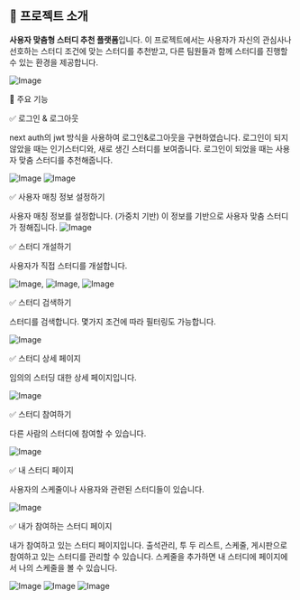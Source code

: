 ## 📝 프로젝트 소개
**사용자 맞춤형 스터디 추천 플랫폼**입니다. 이 프로젝트에서는 사용자가 자신의 관심사나 선호하는 스터디 조건에 맞는 스터디를 추천받고, 다른 팀원들과 함께 스터디를 진행할 수 있는 환경을 제공합니다.

![Image](https://github.com/user-attachments/assets/5c75d11e-0346-49a4-84e4-d213733f0de5)


📝 주요 기능

✅ 로그인 & 로그아웃

next auth의 jwt 방식을 사용하여 로그인&로그아웃을 구현하였습니다. 
로그인이 되지 않았을 때는 인기스터디와, 새로 생긴 스터디를 보여줍니다. 
로그인이 되었을 때는 사용자 맞춤 스터디를 추천해줍니다.

![Image](https://github.com/user-attachments/assets/e8e9ef2d-0784-482d-b685-86e75dce4dce)
![Image](https://github.com/user-attachments/assets/736e94b8-4b24-4e27-844b-1ec0cb0890a1)



✅ 사용자 매칭 정보 설정하기 

사용자 매칭 정보를 설정합니다. (가중치 기반)
이 정보를 기반으로 사용자 맞춤 스터디가 정해집니다. 
![Image](https://github.com/user-attachments/assets/99267e29-6b5b-4b3e-b453-dfcd72a41783)


✅ 스터디 개설하기 

사용자가 직접 스터디를 개설합니다. 

![Image](https://github.com/user-attachments/assets/42398744-6ee4-4f05-9c62-b479d3f77042),
![Image](https://github.com/user-attachments/assets/5252afcb-e54b-462e-bc27-191ed4ba0253),
![Image](https://github.com/user-attachments/assets/34261fb0-c944-4a5f-8887-954b7f371fd3)



✅ 스터디 검색하기

스터디를 검색합니다. 몇가지 조건에 따라 필터링도 가능합니다. 

![Image](https://github.com/user-attachments/assets/fed21315-faa4-4666-b139-cc2409e8ba1b)



✅ 스터디 상세 페이지

임의의 스터딩 대한 상세 페이지입니다.

![Image](https://github.com/user-attachments/assets/ad711a78-7864-4b55-9fe1-0627c6af0cbd)



✅ 스터디 참여하기

다른 사람의 스터디에 참여할 수 있습니다. 

![Image](https://github.com/user-attachments/assets/91d34456-ae1a-407e-99be-3e3421c7f72b)



✅ 내 스터디 페이지

사용자의 스케줄이나 사용자와 관련된 스터디들이 있습니다.

![Image](https://github.com/user-attachments/assets/e5575f40-8bfd-442b-9180-f58d57225540)



✅ 내가 참여하는 스터디 페이지

내가 참여하고 있는 스터디 페이지입니다. 
출석관리, 투 두 리스트, 스케줄, 게시판으로 참여하고 있는 스터디를 관리할 수 있습니다. 
스케줄을 추가하면 내 스터디에 페이지에서 나의 스케줄을 볼 수 있습니다. 

![Image](https://github.com/user-attachments/assets/178b4b6a-9f60-4f93-8ed6-474e5468aca2)
![Image](https://github.com/user-attachments/assets/6359874d-ccc3-4c4c-950c-76a7dc558259)
![Image](https://github.com/user-attachments/assets/14125ff2-83d4-4dfd-912b-76996a229028)










